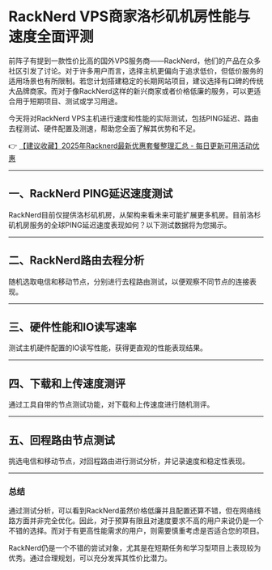 # RackNerd VPS商家洛杉矶机房性能与速度全面评测

前阵子有提到一款性价比高的国外VPS服务商——RackNerd，他们的产品在众多社区引发了讨论。对于许多用户而言，选择主机更偏向于追求低价，但低价服务的适用场景也有所限制。若您计划搭建稳定的长期网站项目，建议选择有口碑的传统大品牌商家。而对于像RackNerd这样的新兴商家或者价格低廉的服务，可以更适合用于短期项目、测试或学习用途。

今天将对RackNerd VPS主机进行速度和性能的实际测试，包括PING延迟、路由去程测试、硬件配置及测速，帮助您全面了解其优势和不足。

👉 [【建议收藏】2025年Racknerd最新优惠套餐整理汇总 - 每日更新可用活动优惠](https://bit.ly/Rack_Nerd)

---

## 一、RackNerd PING延迟速度测试

RackNerd目前仅提供洛杉矶机房，从架构来看未来可能扩展更多机房。目前洛杉矶机房服务的全球PING延迟速度表现如何？以下测试数据将为您揭示。

---

## 二、RackNerd路由去程分析

随机选取电信和移动节点，分别进行去程路由测试，以便观察不同节点的连接表现。

---

## 三、硬件性能和IO读写速率

测试主机硬件配置的IO读写性能，获得更直观的性能表现结果。

---

## 四、下载和上传速度测评

通过工具自带的节点测试功能，对下载和上传速度进行随机测评。

---

## 五、回程路由节点测试

挑选电信和移动节点，对回程路由进行测试分析，并记录速度和稳定性表现。

---

### 总结

通过测试分析，可以看到RackNerd虽然价格低廉并且配置还算不错，但在网络线路方面并非完全优化。因此，对于预算有限且对速度要求不高的用户来说仍是一个不错的选择。而对于有更高性能需求的用户，则需要慎重考虑是否适合您的项目。

RackNerd仍是一个不错的尝试对象，尤其是在短期任务和学习型项目上表现较为优秀。通过合理规划，可以充分发挥其性价比潜力。